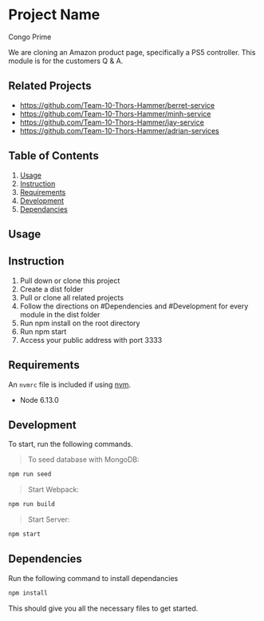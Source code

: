 # Project Name

Congo Prime

We are cloning an Amazon product page, specifically a PS5 controller. This module is for the customers Q & A.

## Related Projects

  - https://github.com/Team-10-Thors-Hammer/berret-service
  - https://github.com/Team-10-Thors-Hammer/minh-service
  - https://github.com/Team-10-Thors-Hammer/jay-service
  - https://github.com/Team-10-Thors-Hammer/adrian-services

## Table of Contents

1. [Usage](#Usage)
2. [Instruction](#Instruction)
3. [Requirements](#requirements)
4. [Development](#development)
5. [Dependancies](#Dependencies) 

## Usage

## Instruction

1. Pull down or clone this project
2. Create a dist folder
3. Pull or clone all related projects
4. Follow the directions on #Dependencies and #Development for every module in the dist folder
5. Run npm install on the root directory
6. Run npm start
7. Access your public address with port 3333

## Requirements

An `nvmrc` file is included if using [nvm](https://github.com/creationix/nvm).

- Node 6.13.0

## Development

To start, run the following commands.

> To seed database with MongoDB:
```sh
npm run seed
```
> Start Webpack:
```sh
npm run build
```
> Start Server:
```sh
npm start
```

## Dependencies

Run the following command to install dependancies

```sh
npm install
```

This should give you all the necessary files to get started.
